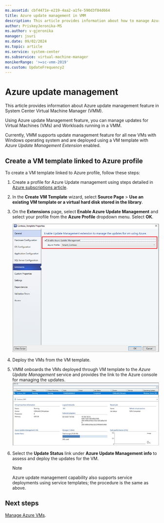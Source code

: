 ```yaml
---
ms.assetid: cbf4471e-e219-4aa2-a1fe-590d3f84d664
title: Azure update management in VMM
description: This article provides information about how to manage Azure updates for VMs and workloads in VMM.
author: PriskeyJeronika-MS
ms.author: v-gjeronika
manager: jsuri
ms.date: 09/02/2024
ms.topic: article
ms.service: system-center
ms.subservice: virtual-machine-manager
monikerRange: '>=sc-vmm-2019'
ms.custom: UpdateFrequency2
---
```


# Azure update management
This article provides information about Azure update management feature in System Center Virtual Machine Manager (VMM).

Using Azure update Management feature, you can manage updates for Virtual Machines (VMs) and Workloads running in a VMM.

Currently, VMM supports update management feature for all new VMs with Windows operating system and are deployed using a VM template with *Azure Update Management Extension* enabled.

## Create a VM template linked to Azure profile

To create a VM template linked to Azure profile, follow these steps:

1.	Create a profile for Azure Update management using steps detailed in [Azure subscriptions article](azure-subscription.md).
2.	In the **Create VM Template** wizard, select **Source Page** > **Use an existing VM template or a virtual hard disk stored in the library**.
3.	On the **Extensions** page, select **Enable Azure Update Management** and select your profile from the **Azure Profile** dropdown menu. Select **OK**.

    ![Screenshot of the extension page.](./media/azure-profile/extensions-page.png)

4.	Deploy the VMs from the VM template.
5.	VMM onboards the VMs deployed through VM template to the *Azure Update Management* service and provides the link to the Azure console for managing the updates.
    ![Screenshot of the virtual machines information.](./media/azure-profile/virtual-machines-information.png)
6.	Select the **Update Status** link under **Azure Update Management info** to assess and deploy the updates for the VM.

    >[!NOTE]
    > Azure update management capability also supports service deployments using service templates; the procedure is the same as above.  

## Next steps
[Manage Azure VMs](manage-azure-vms.md).
